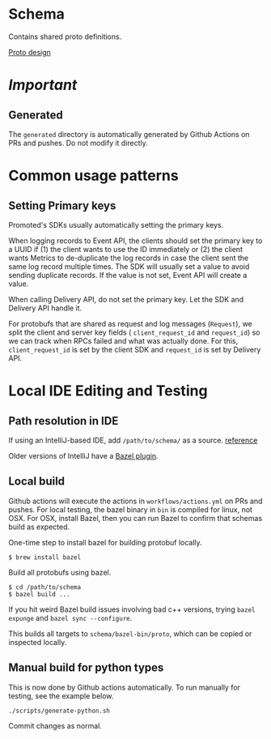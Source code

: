 # Schema

Contains shared proto definitions.

[Proto design](proto-design.md)

# *Important*


## Generated

The `generated` directory is automatically generated by Github Actions on PRs and pushes.  Do not modify it directly.

# Common usage patterns

## Setting Primary keys

Promoted's SDKs usually automatically setting the primary keys.

When logging records to Event API, the clients should set the primary key to a UUID if (1) the client wants to use the ID immediately or (2) the client wants Metrics to de-duplicate the log records in case the client sent the same log record multiple times.  The SDK will usually set a value to avoid sending duplicate records.  If the value is not set, Event API will create a value.

When calling Delivery API, do not set the primary key.  Let the SDK and Delivery API handle it.

For protobufs that are shared as request and log messages (`Request`), we split the client and server key fields ( `client_request_id` and `request_id`) so we can track when RPCs failed and what was actually done.  For this, `client_request_id` is set by the client SDK and `request_id` is set by Delivery API.

# Local IDE Editing and Testing

## Path resolution in IDE

If using an IntelliJ-based IDE, add `/path/to/schema/` as a source. [reference](https://stackoverflow.com/questions/62837953/protocol-buffer-imports-not-recognized-in-intellij)

Older versions of IntelliJ have a [Bazel plugin](https://plugins.jetbrains.com/plugin/8609-bazel).

## Local build

Github actions will execute the actions in `workflows/actions.yml` on PRs and pushes.
For local testing, the bazel binary in `bin` is compiled for linux, not OSX.
For OSX, install Bazel, then you can run Bazel to confirm that schemas build as expected.

One-time step to install bazel for building protobuf locally.
```
$ brew install bazel
```

Build all protobufs using bazel.
```
$ cd /path/to/schema
$ bazel build ...
```

If you hit weird Bazel build issues involving bad c++ versions, trying `bazel expunge` and `bazel sync --configure`.

This builds all targets to `schema/bazel-bin/proto`, which can be copied or inspected locally.

## Manual build for python types

This is now done by Github actions automatically. To run manually for testing, see the example below.
```
./scripts/generate-python.sh
```

Commit changes as normal.

